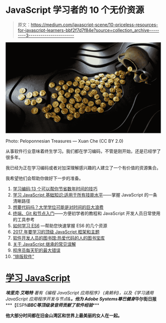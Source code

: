 # JavaScript 学习者的 10 个无价资源

> 原文：<https://medium.com/javascript-scene/10-priceless-resources-for-javascript-learners-bbf2f7d7f84e?source=collection_archive---------3----------------------->

![](img/0d34f114770109e7f27b76037f85e0c4.png)

Photo: Peloponnesian Treasures — Xuan Che (CC BY 2.0)

从事软件行业意味着终生学习。我们都在学习编码，不管是刚开始，还是已经学了很多年。

我已经为正在学习编码或者对加深理解感兴趣的人建立了一个有价值的资源集合。

我希望他们会帮助你做好下一步的准备。

1.  [学习编码:13 个可以帮你节省数年时间的技巧](/javascript-scene/learn-to-code-13-tips-that-could-save-you-years-of-effort-92ce799a3e1f)
2.  [学习 JavaScript 基础知识:适用于所有技能水平](/javascript-scene/learn-javascript-b631a4af11f2)——掌握 JavaScript 的一条清晰路径
3.  [想要代码吗？大学学位可能是对时间的巨大浪费](/javascript-scene/want-to-code-a-university-degree-might-be-a-huge-waste-of-time-81e1817a2ef0)
4.  [终端、Git 和节点入门](/javascript-scene/getting-started-with-the-terminal-git-and-node-6cb8999b9922)——方便初学者的教程和 JavaScript 开发人员日常使用的工具参考
5.  [如何学习 ES6](/javascript-scene/how-to-learn-es6-47d9a1ac2620) —帮助您快速掌握 ES6 的几个资源
6.  [2017 年要学习的顶级 JavaScript 框架和主题](/javascript-scene/top-javascript-frameworks-topics-to-learn-in-2017-700a397b711)
7.  [软件开发人员的图书馆:热爱代码的人的图书宝库](/javascript-scene/the-software-developer-s-library-a-treasure-trove-of-books-for-people-who-love-code-f9bc92c7883b)
8.  [关于 JavaScript 继承的常见误解](/javascript-scene/common-misconceptions-about-inheritance-in-javascript-d5d9bab29b0a)
9.  [程序员每天犯的最大错误](/javascript-scene/the-single-biggest-mistake-programmers-make-every-day-62366b432308)
10.  [“排版软件”](/javascript-scene/composing-software-an-introduction-27b72500d6ea)

# [学习 JavaScript](https://ericelliottjs.com)

***埃里克·艾略特*** *著有《编程 JavaScript 应用程序》* *(奥赖利)，以及《学习通用 JavaScript 应用程序开发与节点&**。他为 Adobe Systems******尊巴健身*******华尔街日报*******【ESPN*******BBC****等顶级录音师贡献了软件经验******

**他大部分时间都在旧金山湾区和世界上最美丽的女人在一起。**